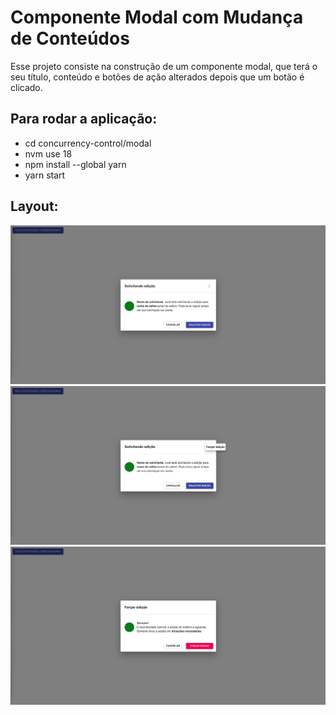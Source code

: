 # Componente Modal com Mudança de Conteúdos

Esse projeto consiste na construção de um componente modal, que terá o seu título, conteúdo e botões de ação alterados depois que um botão é clicado.

## Para rodar a aplicação:

- cd concurrency-control/modal
- nvm use 18
- npm install --global yarn
- yarn start

## Layout:

![](./src/assets/01.png)
![](./src/assets/02.png)
![](./src/assets/03.png)